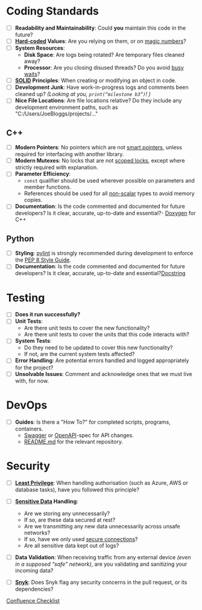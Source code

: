 # Coding Standards

- [ ] **Readability and Maintainability**: Could **you** maintain this code in the future?
- [ ] **[Hard-coded](https://en.wikipedia.org/wiki/Hard_coding) Values**: Are you relying on them, or on [magic numbers](https://en.wikipedia.org/wiki/Magic_number_(programming))?
- [ ] **System Resources**: 
  - **Disk Space**: Are logs being rotated? Are temporary files cleaned away?
  - **Processor**: Are you closing disused threads? Do you avoid [busy waits](https://en.wikipedia.org/wiki/Busy_waiting)?
- [ ] **[SOLID](https://en.wikipedia.org/wiki/SOLID) Principles**: When creating or modifying an object in code.
- [ ] **Development Junk**: Have work-in-progress logs and comments been cleaned up? *(Looking at you, `print(“milestone b3”)`! )*
- [ ] **Nice File Locations**: Are file locations relative? Do they include any development environment paths, such as "C:/Users/JoeBloggs/projects/..."

## C++

- [ ] **Modern Pointers**: No pointers which are not [smart pointers](https://learn.microsoft.com/en-us/cpp/cpp/smart-pointers-modern-cpp?view=msvc-170#c-standard-library-smart-pointers), unless required for interfacing with another library.
- [ ] **Modern Mutexes**: No locks that are not [scoped locks](https://en.cppreference.com/w/cpp/thread/unique_lock), except where strictly required with explanation.
- [ ] **Parameter Efficiency**:
    - `const` qualifier should be used wherever possible on parameters and member functions.
    - References should be used for all [non-scalar](https://www.oreilly.com/library/view/sql-and-relational/9781449319724/ch02s05.html#:~:text=It%27s%20usual%20to%20think%20of,itself%20is%20scalar%20or%20nonscalar.) types to avoid memory copies.
- [ ] **Documentation**: Is the code commented and documented for future developers? Is it clear, accurate, up-to-date and essential?- [Doxygen](https://www.doxygen.nl/manual/docblocks.html) for C++

## Python
- [ ] **Styling**: [pylint](https://pypi.org/project/pylint/) is strongly recommended during development to enforce the [PEP 8 Style Guide](https://peps.python.org/pep-0008/).
- [ ] **Documentation**: Is the code commented and documented for future developers? Is it clear, accurate, up-to-date and essential?[Docstring](https://peps.python.org/pep-0257/) 

# Testing

- [ ] **Does it run successfully?**
- [ ] **Unit Tests**: 
    - Are there unit tests to cover the new functionality? 
    - Are there unit tests to cover the units that this code interacts with?
- [ ] **System Tests**: 
    - Do they need to be updated to cover this new functionality? 
    - If not, are the current system tests affected?
- [ ] **Error Handling**: Are potential errors handled and logged appropriately for the project?
- [ ] **Unsolvable Issues**: Comment and acknowledge ones that we must live with, for now.

# DevOps

- [ ] **Guides**: Is there a "How To?" for completed scripts, programs, containers.
  - [Swagger](https://swagger.io/) or [OpenAPI](https://spec.openapis.org/oas/v3.1.0)-spec for API changes.
  - [README.md](https://www.markdownguide.org/basic-syntax/) for the relevant repository.

# Security

- [ ] **[Least Privilege](https://csrc.nist.gov/glossary/term/least_privilege#:~:text=Definitions%3A,needs%20to%20perform%20its%20function.)**: When handling authorisation (such as Azure, AWS or database tasks), have you followed this principle?
- [ ] **[Sensitive Data](https://gdpr-info.eu/issues/personal-data/#:~:text=These%20data%20include%20genetic%2C%20biometric,convictions%20or%20trade%20union%20membership.) Handling**:
  - Are we storing any unnecessarily?
  - If so, are these data secured at rest?
  - Are we transmitting any new data unnecessarily across unsafe networks?
  - If so, have we only used [secure connections](https://informationsecurity.wustl.edu/items/confidentiality-integrity-and-availability-the-cia-triad/)?
  - Are all sensitive data kept out of logs?
- [ ] **Data Validation**: When receiving traffic from any external device *(even in a supposed “safe” network)*, are you validating and sanitizing your incoming data?
- [ ] **[Snyk](https://app.snyk.io/login?redirectUri=L29yZy9oYXJyaXNvbmhn&from=snyk_auth_link)**: Does Snyk flag any security concerns in the pull request, or its dependencies?



[Confluence Checklist](https://touchbyte.atlassian.net/wiki/spaces/FaceEntry/pages/34177025/Code+Review+Checklist)
